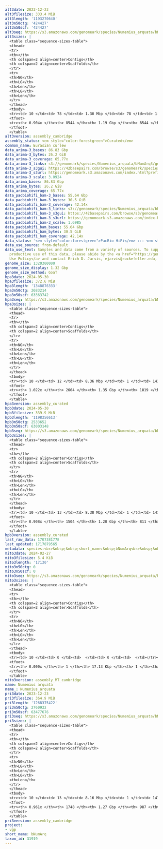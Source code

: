 ```yaml
---
alt3date: 2023-12-23
alt3filesize: 333.4 MiB
alt3length: '1193270640'
alt3n50ctg: '424427'
alt3n50scf: '424427'
alt3seq: https://s3.amazonaws.com/genomeark/species/Numenius_arquata/bNumArq3/assembly_cambridge/bNumArq3.alt.asm.20231223.fasta.gz
alt3sizes: |
  <table class="sequence-sizes-table">
  <thead>
  <tr>
  <th></th>
  <th colspan=2 align=center>Contigs</th>
  <th colspan=2 align=center>Scaffolds</th>
  </tr>
  <tr>
  <th>NG</th>
  <th>LG</th>
  <th>Len</th>
  <th>LG</th>
  <th>Len</th>
  </tr>
  </thead>
  <tbody>
  <tr><td> 10 </td><td> 78 </td><td> 1.30 Mbp </td><td> 78 </td><td> 1.30 Mbp </td></tr><tr><td> 20 </td><td> 203 </td><td> 0.91 Mbp </td><td> 203 </td><td> 0.91 Mbp </td></tr><tr><td> 30 </td><td> 366 </td><td> 0.73 Mbp </td><td> 366 </td><td> 0.73 Mbp </td></tr><tr><td> 40 </td><td> 571 </td><td> 0.57 Mbp </td><td> 571 </td><td> 0.57 Mbp </td></tr><tr style="background-color:#cccccc;"><td> 50 </td><td> 842 </td><td> 424.43 Kbp </td><td> 842 </td><td> 424.43 Kbp </td></tr><tr><td> 60 </td><td> 1211 </td><td> 298.09 Kbp </td><td> 1211 </td><td> 298.09 Kbp </td></tr><tr><td> 70 </td><td> 1780 </td><td> 174.95 Kbp </td><td> 1780 </td><td> 174.95 Kbp </td></tr><tr><td> 80 </td><td> 2991 </td><td> 63.71 Kbp </td><td> 2991 </td><td> 63.71 Kbp </td></tr><tr><td> 90 </td><td> 7941 </td><td> 10.76 Kbp </td><td> 7941 </td><td> 10.76 Kbp </td></tr><tr><td> 100 </td><td> 0 </td><td>  </td><td> 0 </td><td>  </td></tr></tbody>
  <tfoot>
  <tr><th> 0.904x </th><th> 8544 </th><th> 1.19 Gbp </th><th> 8544 </th><th> 1.19 Gbp </th></tr>
  </tfoot>
  </table>
alt3version: assembly_cambridge
assembly_status: <em style="color:forestgreen">Curated</em>
common_name: Eurasian curlew
data_arima-3_bases: 86.83 Gbp
data_arima-3_bytes: 26.2 GiB
data_arima-3_coverage: 65.77x
data_arima-3_links: s3://genomeark/species/Numenius_arquata/bNumArq3/genomic_data/arima/<br>
data_arima-3_s3gui: https://42basepairs.com/browse/s3/genomeark/species/Numenius_arquata/bNumArq3/genomic_data/arima/
data_arima-3_s3url: https://genomeark.s3.amazonaws.com/index.html?prefix=species/Numenius_arquata/bNumArq3/genomic_data/arima/
data_arima-3_scale: 3.0924
data_arima_bases: 86.83 Gbp
data_arima_bytes: 26.2 GiB
data_arima_coverage: 65.77x
data_pacbiohifi_bam-3_bases: 55.64 Gbp
data_pacbiohifi_bam-3_bytes: 30.5 GiB
data_pacbiohifi_bam-3_coverage: 42.14x
data_pacbiohifi_bam-3_links: s3://genomeark/species/Numenius_arquata/bNumArq3/genomic_data/pacbio_hifi/<br>
data_pacbiohifi_bam-3_s3gui: https://42basepairs.com/browse/s3/genomeark/species/Numenius_arquata/bNumArq3/genomic_data/pacbio_hifi/
data_pacbiohifi_bam-3_s3url: https://genomeark.s3.amazonaws.com/index.html?prefix=species/Numenius_arquata/bNumArq3/genomic_data/pacbio_hifi/
data_pacbiohifi_bam-3_scale: 1.6985
data_pacbiohifi_bam_bases: 55.64 Gbp
data_pacbiohifi_bam_bytes: 30.5 GiB
data_pacbiohifi_bam_coverage: 42.14x
data_status: '<em style="color:forestgreen">PacBio HiFi</em> ::: <em style="color:forestgreen">Arima</em>'
data_use_source: from-default
data_use_text: Samples and data come from a variety of sources. To support fair and
  productive use of this data, please abide by the <a href="https://genome10k.soe.ucsc.edu/data-use-policies/">Data
  Use Policy</a> and contact Erich D. Jarvis, ejarvis@rockefeller.edu, with any questions.
genome_size: 1320300000
genome_size_display: 1.32 Gbp
genome_size_method: GoaT
hpa3date: 2024-05-30
hpa3filesize: 372.6 MiB
hpa3length: '1348876333'
hpa3n50ctg: 2683214
hpa3n50scf: 63363742
hpa3seq: https://s3.amazonaws.com/genomeark/species/Numenius_arquata/bNumArq3/assembly_curated/bNumArq3.hap1.cur.20240530.fasta.gz
hpa3sizes: |
  <table class="sequence-sizes-table">
  <thead>
  <tr>
  <th></th>
  <th colspan=2 align=center>Contigs</th>
  <th colspan=2 align=center>Scaffolds</th>
  </tr>
  <tr>
  <th>NG</th>
  <th>LG</th>
  <th>Len</th>
  <th>LG</th>
  <th>Len</th>
  </tr>
  </thead>
  <tbody>
  <tr><td> 10 </td><td> 12 </td><td> 8.36 Mbp </td><td> 1 </td><td> 141.98 Mbp </td></tr><tr><td> 20 </td><td> 30 </td><td> 6.48 Mbp </td><td> 2 </td><td> 133.18 Mbp </td></tr><tr><td> 30 </td><td> 54 </td><td> 4.87 Mbp </td><td> 4 </td><td> 77.45 Mbp </td></tr><tr><td> 40 </td><td> 86 </td><td> 3.58 Mbp </td><td> 6 </td><td> 71.65 Mbp </td></tr><tr style="background-color:#cccccc;"><td> 50 </td><td> 128 </td><td style="background-color:#88ff88;"> 2.68 Mbp </td><td> 8 </td><td style="background-color:#88ff88;"> 63.36 Mbp </td></tr><tr><td> 60 </td><td> 183 </td><td> 2.07 Mbp </td><td> 10 </td><td> 62.19 Mbp </td></tr><tr><td> 70 </td><td> 258 </td><td> 1.50 Mbp </td><td> 12 </td><td> 45.74 Mbp </td></tr><tr><td> 80 </td><td> 367 </td><td> 0.97 Mbp </td><td> 16 </td><td> 19.07 Mbp </td></tr><tr><td> 90 </td><td> 579 </td><td> 358.84 Kbp </td><td> 27 </td><td> 6.47 Mbp </td></tr><tr><td> 100 </td><td> 1498 </td><td> 56.19 Kbp </td><td> 739 </td><td> 61.14 Kbp </td></tr></tbody>
  <tfoot>
  <tr><th> 1.022x </th><th> 2604 </th><th> 1.35 Gbp </th><th> 1819 </th><th> 1.35 Gbp </th></tr>
  </tfoot>
  </table>
hpa3version: assembly_curated
hpb3date: 2024-05-30
hpb3filesize: 339.9 MiB
hpb3length: '1198356613'
hpb3n50ctg: 2533652
hpb3n50scf: 63003148
hpb3seq: https://s3.amazonaws.com/genomeark/species/Numenius_arquata/bNumArq3/assembly_curated/bNumArq3.hap2.cur.20240530.fasta.gz
hpb3sizes: |
  <table class="sequence-sizes-table">
  <thead>
  <tr>
  <th></th>
  <th colspan=2 align=center>Contigs</th>
  <th colspan=2 align=center>Scaffolds</th>
  </tr>
  <tr>
  <th>NG</th>
  <th>LG</th>
  <th>Len</th>
  <th>LG</th>
  <th>Len</th>
  </tr>
  </thead>
  <tbody>
  <tr><td> 10 </td><td> 13 </td><td> 8.38 Mbp </td><td> 1 </td><td> 141.74 Mbp </td></tr><tr><td> 20 </td><td> 32 </td><td> 6.04 Mbp </td><td> 2 </td><td> 133.07 Mbp </td></tr><tr><td> 30 </td><td> 57 </td><td> 4.42 Mbp </td><td> 4 </td><td> 76.79 Mbp </td></tr><tr><td> 40 </td><td> 92 </td><td> 3.22 Mbp </td><td> 6 </td><td> 70.29 Mbp </td></tr><tr style="background-color:#cccccc;"><td> 50 </td><td> 139 </td><td style="background-color:#88ff88;"> 2.53 Mbp </td><td> 8 </td><td style="background-color:#88ff88;"> 63.00 Mbp </td></tr><tr><td> 60 </td><td> 199 </td><td> 1.86 Mbp </td><td> 10 </td><td> 56.36 Mbp </td></tr><tr><td> 70 </td><td> 287 </td><td> 1.19 Mbp </td><td> 14 </td><td> 19.17 Mbp </td></tr><tr><td> 80 </td><td> 446 </td><td> 0.55 Mbp </td><td> 25 </td><td> 7.59 Mbp </td></tr><tr><td> 90 </td><td> 1120 </td><td> 50.85 Kbp </td><td> 450 </td><td> 63.54 Kbp </td></tr><tr><td> 100 </td><td> 0 </td><td>  </td><td> 0 </td><td>  </td></tr></tbody>
  <tfoot>
  <tr><th> 0.908x </th><th> 1504 </th><th> 1.20 Gbp </th><th> 811 </th><th> 1.20 Gbp </th></tr>
  </tfoot>
  </table>
hpb3version: assembly_curated
last_raw_data: 1707381778
last_updated: 1717079565
metadata: species:<br>&nbsp;&nbsp;short_name:&nbsp;bNumArq<br>&nbsp;&nbsp;name:&nbsp;Numenius&nbsp;arquata<br>&nbsp;&nbsp;taxon_id:&nbsp;31919<br>&nbsp;&nbsp;common_name:&nbsp;Eurasian&nbsp;curlew<br>&nbsp;&nbsp;order:<br>&nbsp;&nbsp;&nbsp;&nbsp;name:&nbsp;Charadriiformes<br>&nbsp;&nbsp;family:<br>&nbsp;&nbsp;&nbsp;&nbsp;name:&nbsp;Scolopacidae<br>&nbsp;&nbsp;individuals:<br>&nbsp;&nbsp;&nbsp;&nbsp;-&nbsp;short_name:&nbsp;bNumArq3<br>&nbsp;&nbsp;&nbsp;&nbsp;&nbsp;&nbsp;biosample_id:&nbsp;SAMEA112693994<br>&nbsp;&nbsp;&nbsp;&nbsp;&nbsp;&nbsp;sex:<br>&nbsp;&nbsp;genome_size:&nbsp;1320300000<br>&nbsp;&nbsp;genome_size_method:&nbsp;GoaT<br>&nbsp;&nbsp;project:&nbsp;[&nbsp;vgp&nbsp;]<br>
mito3date: 2024-02-27
mito3filesize: 5.4 KiB
mito3length: '17130'
mito3n50ctg: 0
mito3n50scf: 0
mito3seq: https://s3.amazonaws.com/genomeark/species/Numenius_arquata/bNumArq3/assembly_MT_cambridge/bNumArq3.MT.20240227.fasta.gz
mito3sizes: |
  <table class="sequence-sizes-table">
  <thead>
  <tr>
  <th></th>
  <th colspan=2 align=center>Contigs</th>
  <th colspan=2 align=center>Scaffolds</th>
  </tr>
  <tr>
  <th>NG</th>
  <th>LG</th>
  <th>Len</th>
  <th>LG</th>
  <th>Len</th>
  </tr>
  </thead>
  <tbody>
  <tr><td> 10 </td><td> 0 </td><td>  </td><td> 0 </td><td>  </td></tr><tr><td> 20 </td><td> 0 </td><td>  </td><td> 0 </td><td>  </td></tr><tr><td> 30 </td><td> 0 </td><td>  </td><td> 0 </td><td>  </td></tr><tr><td> 40 </td><td> 0 </td><td>  </td><td> 0 </td><td>  </td></tr><tr style="background-color:#cccccc;"><td> 50 </td><td> 0 </td><td style="background-color:#ff8888;">  </td><td> 0 </td><td style="background-color:#ff8888;">  </td></tr><tr><td> 60 </td><td> 0 </td><td>  </td><td> 0 </td><td>  </td></tr><tr><td> 70 </td><td> 0 </td><td>  </td><td> 0 </td><td>  </td></tr><tr><td> 80 </td><td> 0 </td><td>  </td><td> 0 </td><td>  </td></tr><tr><td> 90 </td><td> 0 </td><td>  </td><td> 0 </td><td>  </td></tr><tr><td> 100 </td><td> 0 </td><td>  </td><td> 0 </td><td>  </td></tr></tbody>
  <tfoot>
  <tr><th> 0.000x </th><th> 1 </th><th> 17.13 Kbp </th><th> 1 </th><th> 17.13 Kbp </th></tr>
  </tfoot>
  </table>
mito3version: assembly_MT_cambridge
name: Numenius arquata
name_: Numenius_arquata
pri3date: 2023-12-23
pri3filesize: 364.9 MiB
pri3length: '1268375422'
pri3n50ctg: 2760932
pri3n50scf: 63477676
pri3seq: https://s3.amazonaws.com/genomeark/species/Numenius_arquata/bNumArq3/assembly_cambridge/bNumArq3.pri.asm.20231223.fasta.gz
pri3sizes: |
  <table class="sequence-sizes-table">
  <thead>
  <tr>
  <th></th>
  <th colspan=2 align=center>Contigs</th>
  <th colspan=2 align=center>Scaffolds</th>
  </tr>
  <tr>
  <th>NG</th>
  <th>LG</th>
  <th>Len</th>
  <th>LG</th>
  <th>Len</th>
  </tr>
  </thead>
  <tbody>
  <tr><td> 10 </td><td> 13 </td><td> 8.16 Mbp </td><td> 1 </td><td> 141.87 Mbp </td></tr><tr><td> 20 </td><td> 31 </td><td> 6.62 Mbp </td><td> 2 </td><td> 132.32 Mbp </td></tr><tr><td> 30 </td><td> 55 </td><td> 4.67 Mbp </td><td> 4 </td><td> 76.97 Mbp </td></tr><tr><td> 40 </td><td> 89 </td><td> 3.40 Mbp </td><td> 6 </td><td> 71.99 Mbp </td></tr><tr style="background-color:#cccccc;"><td> 50 </td><td> 132 </td><td style="background-color:#88ff88;"> 2.76 Mbp </td><td> 8 </td><td style="background-color:#88ff88;"> 63.48 Mbp </td></tr><tr><td> 60 </td><td> 187 </td><td> 2.09 Mbp </td><td> 10 </td><td> 62.16 Mbp </td></tr><tr><td> 70 </td><td> 262 </td><td> 1.49 Mbp </td><td> 12 </td><td> 45.98 Mbp </td></tr><tr><td> 80 </td><td> 374 </td><td> 0.90 Mbp </td><td> 17 </td><td> 16.88 Mbp </td></tr><tr><td> 90 </td><td> 624 </td><td> 257.03 Kbp </td><td> 39 </td><td> 1.31 Mbp </td></tr><tr><td> 100 </td><td> 0 </td><td>  </td><td> 0 </td><td>  </td></tr></tbody>
  <tfoot>
  <tr><th> 0.961x </th><th> 1748 </th><th> 1.27 Gbp </th><th> 987 </th><th> 1.27 Gbp </th></tr>
  </tfoot>
  </table>
pri3version: assembly_cambridge
project:
- vgp
short_name: bNumArq
taxon_id: 31919
---
```

